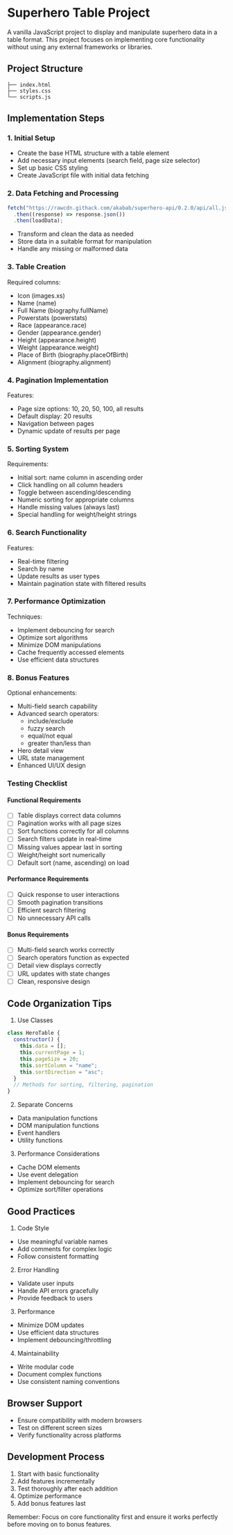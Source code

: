 # Superhero Table Project

A vanilla JavaScript project to display and manipulate superhero data in a table format. This project focuses on implementing core functionality without using any external frameworks or libraries.

## Project Structure

```
├── index.html
├── styles.css
└── scripts.js
```

## Implementation Steps

### 1. Initial Setup

- Create the base HTML structure with a table element
- Add necessary input elements (search field, page size selector)
- Set up basic CSS styling
- Create JavaScript file with initial data fetching

### 2. Data Fetching and Processing

```javascript
fetch("https://rawcdn.githack.com/akabab/superhero-api/0.2.0/api/all.json")
  .then((response) => response.json())
  .then(loadData);
```

- Transform and clean the data as needed
- Store data in a suitable format for manipulation
- Handle any missing or malformed data

### 3. Table Creation

Required columns:

- Icon (images.xs)
- Name (name)
- Full Name (biography.fullName)
- Powerstats (powerstats)
- Race (appearance.race)
- Gender (appearance.gender)
- Height (appearance.height)
- Weight (appearance.weight)
- Place of Birth (biography.placeOfBirth)
- Alignment (biography.alignment)

### 4. Pagination Implementation

Features:

- Page size options: 10, 20, 50, 100, all results
- Default display: 20 results
- Navigation between pages
- Dynamic update of results per page

### 5. Sorting System

Requirements:

- Initial sort: name column in ascending order
- Click handling on all column headers
- Toggle between ascending/descending
- Numeric sorting for appropriate columns
- Handle missing values (always last)
- Special handling for weight/height strings

### 6. Search Functionality

Features:

- Real-time filtering
- Search by name
- Update results as user types
- Maintain pagination state with filtered results

### 7. Performance Optimization

Techniques:

- Implement debouncing for search
- Optimize sort algorithms
- Minimize DOM manipulations
- Cache frequently accessed elements
- Use efficient data structures

### 8. Bonus Features

Optional enhancements:

- Multi-field search capability
- Advanced search operators:
  - include/exclude
  - fuzzy search
  - equal/not equal
  - greater than/less than
- Hero detail view
- URL state management
- Enhanced UI/UX design

### Testing Checklist

#### Functional Requirements

- [ ] Table displays correct data columns
- [ ] Pagination works with all page sizes
- [ ] Sort functions correctly for all columns
- [ ] Search filters update in real-time
- [ ] Missing values appear last in sorting
- [ ] Weight/height sort numerically
- [ ] Default sort (name, ascending) on load

#### Performance Requirements

- [ ] Quick response to user interactions
- [ ] Smooth pagination transitions
- [ ] Efficient search filtering
- [ ] No unnecessary API calls

#### Bonus Requirements

- [ ] Multi-field search works correctly
- [ ] Search operators function as expected
- [ ] Detail view displays correctly
- [ ] URL updates with state changes
- [ ] Clean, responsive design

## Code Organization Tips

1. Use Classes

```javascript
class HeroTable {
  constructor() {
    this.data = [];
    this.currentPage = 1;
    this.pageSize = 20;
    this.sortColumn = "name";
    this.sortDirection = "asc";
  }
  // Methods for sorting, filtering, pagination
}
```

2. Separate Concerns

- Data manipulation functions
- DOM manipulation functions
- Event handlers
- Utility functions

3. Performance Considerations

- Cache DOM elements
- Use event delegation
- Implement debouncing for search
- Optimize sort/filter operations

## Good Practices

1. Code Style

- Use meaningful variable names
- Add comments for complex logic
- Follow consistent formatting

2. Error Handling

- Validate user inputs
- Handle API errors gracefully
- Provide feedback to users

3. Performance

- Minimize DOM updates
- Use efficient data structures
- Implement debouncing/throttling

4. Maintainability

- Write modular code
- Document complex functions
- Use consistent naming conventions

## Browser Support

- Ensure compatibility with modern browsers
- Test on different screen sizes
- Verify functionality across platforms

## Development Process

1. Start with basic functionality
2. Add features incrementally
3. Test thoroughly after each addition
4. Optimize performance
5. Add bonus features last

Remember: Focus on core functionality first and ensure it works perfectly before moving on to bonus features.
